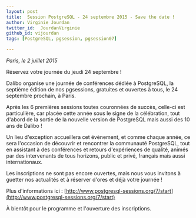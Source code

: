 ```yaml
---
layout: post
title:  Session PostgreSQL - 24 septembre 2015 - Save the date !
author: Virginie Jourdan
twitter_id:  JourdanVirginie   
github_id: vijourdan
tags: [PostgreSQL, pgsession, pgsession07]

---
```

*Paris, le 2 juillet 2015*

Réservez votre journée du jeudi 24 septembre !

Dalibo organise une journée de conférences dédiée à PostgreSQL, la septième édition de nos pgsessions, gratuites et ouvertes à tous, le 24 septembre prochain, à Paris.


<!--MORE-->


Après les 6 premières sessions toutes couronnées de succès, celle-ci est particulière, car placée cette année sous le signe de la célébration, tout d'abord de la sortie de la nouvelle version de PostgreSQL mais aussi des 10 ans de Dalibo !

Un lieu d'exception accueillera cet évènement, et comme chaque année, ce sera l'occasion de découvrir et rencontrer la communauté PostgreSQL, tout en assistant à des conférences et retours d'expériences de qualité, animés par des intervenants de tous horizons, public et privé, français mais aussi internationaux.

Les inscriptions ne sont pas encore ouvertes, mais nous vous invitons à guetter nos actualités et à réserver d'ores et déjà votre journée !

Plus d'informations ici : [http://www.postgresql-sessions.org/7/start](http://www.postgresql-sessions.org/7/start)

À bientôt pour le programme et l'ouverture des inscriptions.
